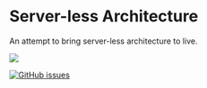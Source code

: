 
# Server-less Architecture

An attempt to bring server-less architecture to live.


![](https://travis-ci.org/ThilinaManamgoda/serverless-architecture.svg?branch=master)

[![GitHub issues](https://img.shields.io/github/issues/badges/shields.svg)](https://github.com/ThilinaManamgoda/serverless-architecture/issues)
